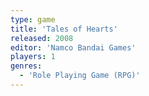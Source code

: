 ```yaml
---
type: game
title: 'Tales of Hearts'
released: 2008
editor: 'Namco Bandai Games'
players: 1
genres:
  - 'Role Playing Game (RPG)'
---
```

